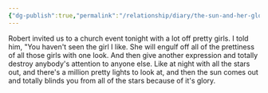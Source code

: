 ```yaml
---
{"dg-publish":true,"permalink":"/relationship/diary/the-sun-and-her-glory/","tags":["poetry","diary","teams"],"created":"Feb 17, 2022, 10:25 AM","updated":""}
---
```



Robert invited us to a church event tonight with a lot off pretty girls. I told him, "You haven't seen the girl I like. She will engulf off all of the prettiness of all those girls with one look. And then give another expression and totally destroy anybody's attention to anyone else. 
Like at night with all the stars out, and there's a million pretty lights to look at, and then the sun comes out and totally blinds you from all of the stars because of it's glory.
